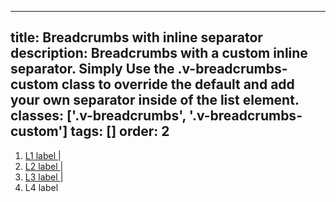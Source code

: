 <!--
 *              Copyright (c) 2025 Visa, Inc.
 *
 * Licensed under the Apache License, Version 2.0 (the "License");
 * you may not use this file except in compliance with the License.
 * You may obtain a copy of the License at
 *
 *         http://www.apache.org/licenses/LICENSE-2.0
 *
 * Unless required by applicable law or agreed to in writing, software
 * distributed under the License is distributed on an "AS IS" BASIS,
 * WITHOUT WARRANTIES OR CONDITIONS OF ANY KIND, either express or implied.
 * See the License for the specific language governing permissions and
 * limitations under the License.
 *
 -->
---
title: Breadcrumbs with inline separator
description: Breadcrumbs with a custom inline separator. Simply Use the .v-breadcrumbs-custom class to override the default and add your own separator inside of the list element. 
classes: ['.v-breadcrumbs', '.v-breadcrumbs-custom']
tags: []
order: 2
---

<nav aria-label="Breadcrumb" class="v-breadcrumbs v-breadcrumbs-custom">
  <ol>
    <li>
      <a class="v-link" href="./breadcrumbs">
        L1 label
      </a>
      <span>
        |
      </span>
    </li>
    <li>
      <a class="v-link" href="./breadcrumbs">
        L2 label
      </a>
      <span>
        |
      </span>
    </li>
    <li>
      <a class="v-link" href="./breadcrumbs">
        L3 label
      </a>
      <span>
        |
      </span>
    </li>
    <li>
      <span aria-current="page">
        L4 label
      </span>
    </li>
  </ol>
</nav>
